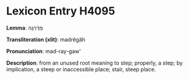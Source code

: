 # Lexicon Entry H4095

**Lemma**: מַדְרֵגָה

**Transliteration (xlit)**: madrêgâh

**Pronunciation**: mad-ray-gaw'

**Description**:
from an unused root meaning to step; properly, a step; by implication, a steep or inaccessible place; stair, steep place.
